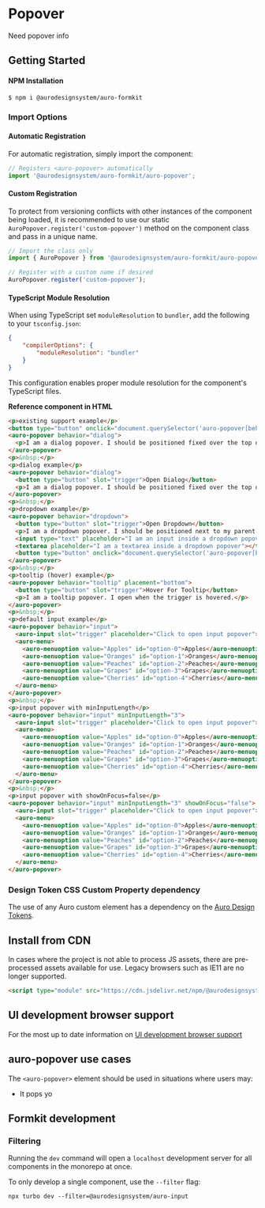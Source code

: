 <!--
The README.md file is a compiled document. No edits should be made directly to this file.

README.md is created by running `npm run build:docs`.

This file is generated based on a template fetched from
`../../docs/templates/componentReadmeTemplate.md`
and copied to `./componentDocs/README.md` each time the docs are compiled.

The following sections are editable by making changes to the following files:

| SECTION                | DESCRIPTION                                       | FILE LOCATION                       |
|------------------------|---------------------------------------------------|-------------------------------------|
| Description            | Description of the component                      | `./docs/partials/description.md`    |
| Use Cases              | Examples for when to use this component           | `./docs/partials/useCases.md`       |
| Additional Information | For use to add any component specific information | `./docs/partials/readmeAddlInfo.md` |
| Component Example Code | HTML sample code of the components use            | `./apiExamples/basic.html`          |
-->

# Popover
<!-- AURO-GENERATED-CONTENT:START (FILE:src=./docs/partials/description.md) -->
<!-- The below content is automatically added from ./docs/partials/description.md -->
Need popover info
<!-- AURO-GENERATED-CONTENT:END -->
<!-- AURO-GENERATED-CONTENT:START (FILE:src=./docs/partials/readmeAddlInfo.md) -->
<!-- The below content is automatically added from ./docs/partials/readmeAddlInfo.md -->
<!-- AURO-GENERATED-CONTENT This file is to be used for any additional content that should be included in the README.md which is specific to this component. -->
<!-- AURO-GENERATED-CONTENT:END -->

## Getting Started
<!-- AURO-GENERATED-CONTENT:START (FILE:src=../../docs/templates/componentInstall.md) -->
<!-- The below content is automatically added from ../../docs/templates/componentInstall.md -->

#### NPM Installation

```shell
$ npm i @aurodesignsystem/auro-formkit
```
<!-- AURO-GENERATED-CONTENT:END -->
<!-- AURO-GENERATED-CONTENT:START (FILE:src=../../docs/templates/gettingStarted.md) -->
<!-- The below content is automatically added from ../../docs/templates/gettingStarted.md -->

### Import Options

#### Automatic Registration

For automatic registration, simply import the component:

```javascript
// Registers <auro-popover> automatically
import '@aurodesignsystem/auro-formkit/auro-popover';
```

#### Custom Registration

To protect from versioning conflicts with other instances of the component being loaded, it is recommended to use our static `AuroPopover.register('custom-popover')` method on the component class and pass in a unique name.

```javascript
// Import the class only
import { AuroPopover } from '@aurodesignsystem/auro-formkit/auro-popover/class';

// Register with a custom name if desired
AuroPopover.register('custom-popover');
```

#### TypeScript Module Resolution

When using TypeScript set `moduleResolution` to `bundler`, add the following to your `tsconfig.json`:

```json
{
    "compilerOptions": {
        "moduleResolution": "bundler"
    }
}
```

This configuration enables proper module resolution for the component's TypeScript files.
<!-- AURO-GENERATED-CONTENT:END -->
**Reference component in HTML**

<!-- AURO-GENERATED-CONTENT:START (CODE:src=./apiExamples/basic.html) -->
<!-- The below code snippet is automatically added from ./apiExamples/basic.html -->

```html
<p>existing support example</p>
<button type="button" onclick="document.querySelector('auro-popover[behavior=dialog]').show()">Click Me For Dialog</button>
<auro-popover behavior="dialog">
  <p>I am a dialog popover. I should be positioned fixed over the top of the page.</p>
</auro-popover>
<p>&nbsp;</p>
<p>dialog example</p>
<auro-popover behavior="dialog">
  <button type="button" slot="trigger">Open Dialog</button>
  <p>I am a dialog popover. I should be positioned fixed over the top of the page.</p>
</auro-popover>
<p>&nbsp;</p>
<p>dropdown example</p>
<auro-popover behavior="dropdown">
  <button type="button" slot="trigger">Open Dropdown</button>
  <p>I am a dropdown popover. I should be positioned next to my parent element/trigger.</p>
  <input type="text" placeholder="I am an input inside a dropdown popover" />
  <textarea placeholder="I am a textarea inside a dropdown popover"></textarea>
  <button type="button" onclick="document.querySelector('auro-popover[behavior=dropdown]').hide()">Close Dropdown</button>
</auro-popover>
<p>&nbsp;</p>
<p>tooltip (hover) example</p>
<auro-popover behavior="tooltip" placement="bottom">
  <button type="button" slot="trigger">Hover For Tooltip</button>
  <p>I am a tooltip popover. I open when the trigger is hovered.</p>
</auro-popover>
<p>&nbsp;</p>
<p>default input example</p>
<auro-popover behavior="input">
  <auro-input slot="trigger" placeholder="Click to open input popover"></auro-input>
  <auro-menu>
    <auro-menuoption value="Apples" id="option-0">Apples</auro-menuoption>
    <auro-menuoption value="Oranges" id="option-1">Oranges</auro-menuoption>
    <auro-menuoption value="Peaches" id="option-2">Peaches</auro-menuoption>
    <auro-menuoption value="Grapes" id="option-3">Grapes</auro-menuoption>
    <auro-menuoption value="Cherries" id="option-4">Cherries</auro-menuoption>
  </auro-menu>
</auro-popover>
<p>&nbsp;</p>
<p>input popover with minInputLength</p>
<auro-popover behavior="input" minInputLength="3">
  <auro-input slot="trigger" placeholder="Click to open input popover"></auro-input>
  <auro-menu>
    <auro-menuoption value="Apples" id="option-0">Apples</auro-menuoption>
    <auro-menuoption value="Oranges" id="option-1">Oranges</auro-menuoption>
    <auro-menuoption value="Peaches" id="option-2">Peaches</auro-menuoption>
    <auro-menuoption value="Grapes" id="option-3">Grapes</auro-menuoption>
    <auro-menuoption value="Cherries" id="option-4">Cherries</auro-menuoption>
  </auro-menu>
</auro-popover>
<p>&nbsp;</p>
<p>input popover with showOnFocus=false</p>
<auro-popover behavior="input" minInputLength="3" showOnFocus="false">
  <auro-input slot="trigger" placeholder="Click to open input popover"></auro-input>
  <auro-menu>
    <auro-menuoption value="Apples" id="option-0">Apples</auro-menuoption>
    <auro-menuoption value="Oranges" id="option-1">Oranges</auro-menuoption>
    <auro-menuoption value="Peaches" id="option-2">Peaches</auro-menuoption>
    <auro-menuoption value="Grapes" id="option-3">Grapes</auro-menuoption>
    <auro-menuoption value="Cherries" id="option-4">Cherries</auro-menuoption>
  </auro-menu>
</auro-popover>
```
<!-- AURO-GENERATED-CONTENT:END -->

### Design Token CSS Custom Property dependency

<!-- AURO-GENERATED-CONTENT:START (REMOTE:url=https://raw.githubusercontent.com/AlaskaAirlines/WC-Generator/master/componentDocs/partials/development/designTokens.md) -->
The use of any Auro custom element has a dependency on the [Auro Design Tokens](https://auro.alaskaair.com/getting-started/developers/design-tokens).

<!-- AURO-GENERATED-CONTENT:END -->

## Install from CDN
<!-- AURO-GENERATED-CONTENT:START (FILE:src=../../docs/templates/bundleInstallDescription.md) -->
<!-- The below content is automatically added from ../../docs/templates/bundleInstallDescription.md -->
In cases where the project is not able to process JS assets, there are pre-processed assets available for use. Legacy browsers such as IE11 are no longer supported.

```html
<script type="module" src="https://cdn.jsdelivr.net/npm/@aurodesignsystem/auro-formkit@latest/auro-popover/+esm"></script>
```
<!-- AURO-GENERATED-CONTENT:END -->

## UI development browser support
<!-- AURO-GENERATED-CONTENT:START (REMOTE:url=https://raw.githubusercontent.com/AlaskaAirlines/WC-Generator/master/componentDocs/partials/browserSupport.md) -->
For the most up to date information on [UI development browser support](https://auro.alaskaair.com/support/browsersSupport)

<!-- AURO-GENERATED-CONTENT:END -->

## auro-popover use cases
<!-- AURO-GENERATED-CONTENT:START (FILE:src=./docs/partials/useCases.md) -->
<!-- The below content is automatically added from ./docs/partials/useCases.md -->
The `<auro-popover>` element should be used in situations where users may:

* It pops yo
<!-- AURO-GENERATED-CONTENT:END -->

## Formkit development

<!-- AURO-GENERATED-CONTENT:START (FILE:src=../../docs/partials/developmentDescription.md) -->
<!-- The below content is automatically added from ../../docs/partials/developmentDescription.md -->

### Filtering

Running the `dev` command will open a `localhost` development server for all components in the monorepo at once.

To only develop a single component, use the `--filter` flag:

```shell
npx turbo dev --filter=@aurodesignsystem/auro-input
```
<!-- AURO-GENERATED-CONTENT:END -->

